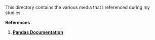 This directory contains the various media that I referenced during my studies.

**References**
 
 1) [**Pandas Documentation**](https://pandas.pydata.org/docs/)
